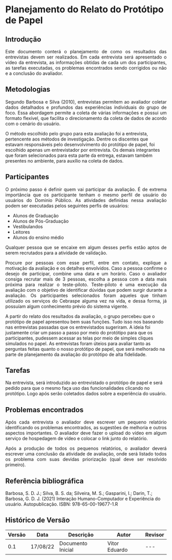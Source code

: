 # Planejamento do Relato do Protótipo de Papel

## Introdução

<p style="text-align: justify;">Este documento conterá o planejamento de como os resultados das entrevistas devem ser realizados. Em cada entrevista será apresentado o vídeo da entrevista, as informações obtidas de cada um dos participantes, as tarefas executadas, os problemas encontrados sendo corrigidos ou não e a conclusão do avaliador.
</p>

## Metodologias

<p style="text-align: justify;">Segundo Barbosa e Silva (2010), entrevistas permitem ao avaliador coletar dados detalhados e profundos das experiências individuais do grupo de foco. Essa abordagem permite a coleta de várias informações e possui um formato flexível, que facilita o direcionamento da coleta de dados de acordo com o cenário do usuário.
</p>

O método escolhido pelo grupo para esta avaliação foi a entrevista, pertencente aos métodos de investigação. Dentre os discentes que estavam responsáveis pelo desenvolvimento do protótipo de papel, foi escolhido apenas um entrevistador por entrevista. Os demais integrantes que foram selecionados para esta parte da entrega, estavam também presentes no ambiente, para auxílio na coleta de dados.

## Participantes
<p style="text-align: justify;">O próximo passo é definir quem vai participar da avaliação. É de extrema importância que os participante tenham o mesmo perfil de usuário do usuários do Dominio Público. As atividades definidas nessa avaliação podem ser executadas pelos seguintes perfis de usuários:
</p>

- Alunos de Graduação
- Alunos de Pós-Graduação
- Vestibulandos
- Leitores
- Alunos do ensino médio

<p style="text-align: justify;">Qualquer pessoa que se encaixe em algum desses perfis estão aptos de serem recrutados para a atividade de validação.</p>

<p style="text-align: justify;">Procure por pessoas com esse perfil, entre em contato, explique a motivação da avaliação e os detalhes envolvidos. Caso a pessoa confirme o desejo de participar, combine uma data e um horário. Caso o avaliador consiga recrutar mais de 3 pessoas, escolha a pessoa com a data mais próxima para realizar o teste-piloto. Teste-piloto é uma execução da avaliação com o objetivo de identificar dúvidas que podem surgir durante a avaliação. Os participantes selecionados foram aqueles que tinham utilizado os serviços do Cebraspe alguma vez na vida, e dessa forma, já possuíam algum conhecimento prévio do sistema vigente.
</p>

A partir do relato dos resultados da avaliação, o grupo percebeu que o protótipo de papel apresentou bem suas funções. Tudo isso nos baseando nas entrevistas passadas que os entrevistados sugeriram. A ideia foi justamente criar um passo a passo por meio do protótipo para que os participantes, pudessem acessar as telas por meio de simples cliques simulados no papel. As entrevistas foram úteios para avaliar tanto as perguntas feitas quanto o nosso protótipo de papel, que será melhorado na parte de planejamento da avaliação do protótipo de alta fidelidade.

## Tarefas

Na entrevista, será introduzido ao entrevistado o protótipo de papel e será pedido para que o mesmo faça uso das funcionalidades clicando no protótipo. Logo após serão coletados dados sobre a experiência do usuário.

## Problemas encontrados

<p style="text-align: justify;">Após cada entrevista o avaliador deve escrever um pequeno relatório identificando os problemas encontrados, as sugestões de melhoria e outros aspectos importantes. O avaliador deve fazer o upload do vídeo em algum serviço de hospedagem de vídeo e colocar o link junto do relatório.
</p>

<p style="text-align: justify;">Após a produção de todos os pequenos relatórios, o avaliador deverá escrever uma conclusão da atividade de avaliação, onde será listado todos os problema com suas devidas priorização (qual deve ser resolvido primeiro).
</p>

## Referência bibliográfica

Barbosa, S. D. J.; Silva, B. S. da; Silveira, M. S.; Gasparini, I.; Darin, T.; Barbosa, G. D. J. (2021) Interação Humano-Computador e Experiência do usuário. Autopublicação. ISBN: 978-65-00-19677-1.R

## Histórico de Versão

| Versão | Data | Descrição | Autor | Revisor |
|--------|------|-------|-----------| ------- |
| 0.1 | 17/08/22 | Documento Inicial | Vitor Eduardo | --- |



